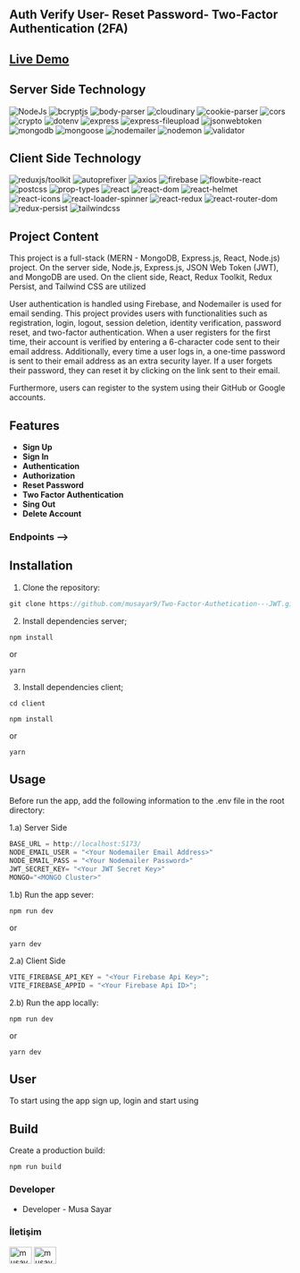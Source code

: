 ## Auth Verify User- Reset Password- Two-Factor Authentication (2FA)

## [Live Demo](https://two-factor-authetication-jwt.onrender.com/)

## Server Side Technology

![NodeJs](https://img.shields.io/badge/Nodejs-20.9.0-yellowgreen)
![bcryptjs](https://img.shields.io/badge/bcryptjs-2.4.3-green)
![body-parser](https://img.shields.io/badge/body--parser-1.20.2-yellow)
![cloudinary](https://img.shields.io/badge/cloudinary-2.0.3-blue)
![cookie-parser](https://img.shields.io/badge/cookie--parser-1.4.6-red)
![cors](https://img.shields.io/badge/cors-2.8.5-orange)
![crypto](https://img.shields.io/badge/crypto-1.0.1-purple)
![dotenv](https://img.shields.io/badge/dotenv-16.4.5-brightgreen)
![express](https://img.shields.io/badge/express-4.18.2-lightblue)
![express-fileupload](https://img.shields.io/badge/express--fileupload-1.4.3-lightgrey)
![jsonwebtoken](https://img.shields.io/badge/jsonwebtoken-9.0.2-darkblue)
![mongodb](https://img.shields.io/badge/mongodb-6.3.0-darkgreen)
![mongoose](https://img.shields.io/badge/mongoose-8.2.0-darkred)
![nodemailer](https://img.shields.io/badge/nodemailer-6.9.10-pink)
![nodemon](https://img.shields.io/badge/nodemon-3.1.0-gold)
![validator](https://img.shields.io/badge/validator-13.11.0-silver)

## Client Side Technology

![reduxjs/toolkit](https://img.shields.io/badge/reduxjs/toolkit-2.2.1-green)
![autoprefixer](https://img.shields.io/badge/autoprefixer-10.4.17-yellow)
![axios](https://img.shields.io/badge/axios-1.6.7-blue)
![firebase](https://img.shields.io/badge/firebase-10.8.1-red)
![flowbite-react](https://img.shields.io/badge/flowbite--react-0.7.2-orange)
![postcss](https://img.shields.io/badge/postcss-8.4.35-purple)
![prop-types](https://img.shields.io/badge/prop--types-15.8.1-brightgreen)
![react](https://img.shields.io/badge/react-18.2.0-lightblue)
![react-dom](https://img.shields.io/badge/react--dom-18.2.0-lightgrey)
![react-helmet](https://img.shields.io/badge/react--helmet-6.1.0-darkblue)
![react-icons](https://img.shields.io/badge/react--icons-5.0.1-darkgreen)
![react-loader-spinner](https://img.shields.io/badge/react--loader--spinner-6.1.6-darkred)
![react-redux](https://img.shields.io/badge/react--redux-9.1.0-pink)
![react-router-dom](https://img.shields.io/badge/react--router--dom-6.22.1-gold)
![redux-persist](https://img.shields.io/badge/redux--persist-6.0.0-silver)
![tailwindcss](https://img.shields.io/badge/tailwindcss-3.4.1-lightgreen)

## Project Content

This project is a full-stack (MERN - MongoDB, Express.js, React, Node.js) project. On the server side, Node.js, Express.js, JSON Web Token (JWT), and MongoDB are used. On the client side, React, Redux Toolkit, Redux Persist, and Tailwind CSS are utilized

User authentication is handled using Firebase, and Nodemailer is used for email sending. This project provides users with functionalities such as registration, login, logout, session deletion, identity verification, password reset, and two-factor authentication. When a user registers for the first time, their account is verified by entering a 6-character code sent to their email address. Additionally, every time a user logs in, a one-time password is sent to their email address as an extra security layer. If a user forgets their password, they can reset it by clicking on the link sent to their email.

Furthermore, users can register to the system using their GitHub or Google accounts.

## Features

- **Sign Up**
- **Sign In**
- **Authentication**
- **Authorization**
- **Reset Password**
- **Two Factor Authentication**
- **Sing Out**
- **Delete Account**

### Endpoints -->

## Installation

1. Clone the repository:

```javascript
git clone https://github.com/musayar9/Two-Factor-Authetication---JWT.git
```

2. Install dependencies server;

```
npm install
```

or

```
yarn
```

3. Install dependencies client;

```
cd client
```

```
npm install
```

or

```
yarn
```

## Usage

Before run the app, add the following information to the .env file in the root directory:

1.a) Server Side

```javascript
BASE_URL = http://localhost:5173/
NODE_EMAIL_USER = "<Your Nodemailer Email Address>"
NODE_EMAIL_PASS = "<Your Nodemailer Password>"
JWT_SECRET_KEY= "<Your JWT Secret Key>"
MONGO="<MONGO Cluster>"

```

1.b) Run the app sever:

```
npm run dev
```

or

```
yarn dev
```

2.a) Client Side

```javascript
VITE_FIREBASE_API_KEY = "<Your Firebase Api Key>";
VITE_FIREBASE_APPID = "<Your Firebase Api ID>";
```

2.b) Run the app locally:

```
npm run dev
```

or

```
yarn dev
```

## User

To start using the app sign up, login and start using

## Build

Create a production build:

```
npm run build
```

### Developer

- Developer - Musa Sayar

### İletişim

<p>
<a href="https://www.linkedin.com/in/musasayar/" target="blank"><img align="center" src="https://raw.githubusercontent.com/rahuldkjain/github-profile-readme-generator/master/src/images/icons/Social/linked-in-alt.svg" alt="musayar9" height="30" width="40" /></a>
<a href="https://medium.com/@musasayar67" target="blank"><img align="center" src="https://raw.githubusercontent.com/rahuldkjain/github-profile-readme-generator/master/src/images/icons/Social/medium.svg" alt="musayar9" height="30" width="40" /></a>
</p>
